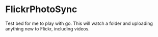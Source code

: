 FlickrPhotoSync
===============

Test bed for me to play with go. This will watch a folder and uploading anything new to Flickr, including videos.
